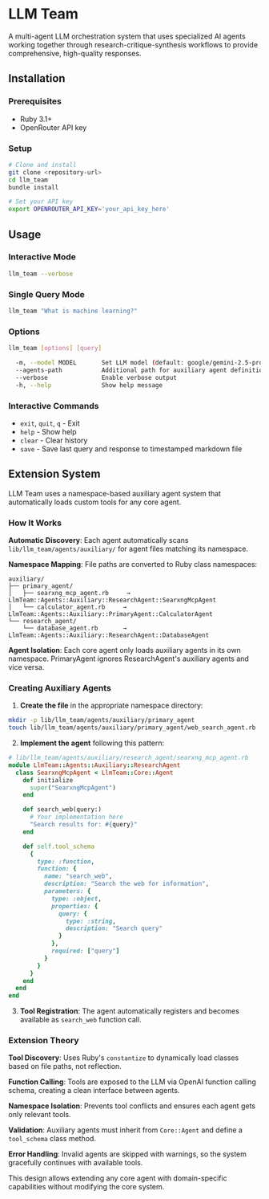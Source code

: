 # LLM Team

A multi-agent LLM orchestration system that uses specialized AI agents working together through research-critique-synthesis workflows to provide comprehensive, high-quality responses.

## Installation

### Prerequisites

- Ruby 3.1+
- OpenRouter API key

### Setup

```bash
# Clone and install
git clone <repository-url>
cd llm_team
bundle install

# Set your API key
export OPENROUTER_API_KEY='your_api_key_here'
```

## Usage

### Interactive Mode
```bash
llm_team --verbose
```

### Single Query Mode
```bash
llm_team "What is machine learning?"
```

### Options
```bash
llm_team [options] [query]

  -m, --model MODEL       Set LLM model (default: google/gemini-2.5-pro)
  --agents-path           Additional path for auxiliary agent definitions
  --verbose               Enable verbose output
  -h, --help              Show help message
```

### Interactive Commands
- `exit`, `quit`, `q` - Exit
- `help` - Show help  
- `clear` - Clear history
- `save` - Save last query and response to timestamped markdown file

## Extension System

LLM Team uses a namespace-based auxiliary agent system that automatically loads custom tools for any core agent.

### How It Works

**Automatic Discovery**: Each agent automatically scans `lib/llm_team/agents/auxiliary/` for agent files matching its namespace.

**Namespace Mapping**: File paths are converted to Ruby class namespaces:
```
auxiliary/
├── primary_agent/
│   ├── searxng_mcp_agent.rb     → LlmTeam::Agents::Auxiliary::ResearchAgent::SearxngMcpAgent
│   └── calculator_agent.rb     → LlmTeam::Agents::Auxiliary::PrimaryAgent::CalculatorAgent
└── research_agent/
    └── database_agent.rb       → LlmTeam::Agents::Auxiliary::ResearchAgent::DatabaseAgent
```

**Agent Isolation**: Each core agent only loads auxiliary agents in its own namespace. PrimaryAgent ignores ResearchAgent's auxiliary agents and vice versa.

### Creating Auxiliary Agents

1. **Create the file** in the appropriate namespace directory:
```bash
mkdir -p lib/llm_team/agents/auxiliary/primary_agent
touch lib/llm_team/agents/auxiliary/primary_agent/web_search_agent.rb
```

2. **Implement the agent** following this pattern:
```ruby
# lib/llm_team/agents/auxiliary/research_agent/searxng_mcp_agent.rb
module LlmTeam::Agents::Auxiliary::ResearchAgent
  class SearxngMcpAgent < LlmTeam::Core::Agent
    def initialize
      super("SearxngMcpAgent")
    end

    def search_web(query:)
      # Your implementation here
      "Search results for: #{query}"
    end

    def self.tool_schema
      {
        type: :function,
        function: {
          name: "search_web",
          description: "Search the web for information",
          parameters: {
            type: :object,
            properties: {
              query: {
                type: :string,
                description: "Search query"
              }
            },
            required: ["query"]
          }
        }
      }
    end
  end
end
```

3. **Tool Registration**: The agent automatically registers and becomes available as `search_web` function call.

### Extension Theory

**Tool Discovery**: Uses Ruby's `constantize` to dynamically load classes based on file paths, not reflection.

**Function Calling**: Tools are exposed to the LLM via OpenAI function calling schema, creating a clean interface between agents.

**Namespace Isolation**: Prevents tool conflicts and ensures each agent gets only relevant tools.

**Validation**: Auxiliary agents must inherit from `Core::Agent` and define a `tool_schema` class method.

**Error Handling**: Invalid agents are skipped with warnings, so the system gracefully continues with available tools.

This design allows extending any core agent with domain-specific capabilities without modifying the core system.